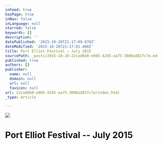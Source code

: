```yaml
---
inFeed: true
hasPage: true
inNav: false
inLanguage: null
starred: false
keywords: []
description: ''
datePublished: '2015-10-28T21:17:09.870Z'
dateModified: '2015-10-28T21:17:01.480Z'
title: Port Elliot Festival – July 2015
sourcePath: _posts/2015-10-28-22cad6b0-e985-4245-aa75-3088ad81fc7e.md
published: true
authors: []
publisher:
  name: null
  domain: null
  url: null
  favicon: null
url: 22cad6b0-e985-4245-aa75-3088ad81fc7e/index.html
_type: Article

---
```

![](https://the-grid-user-content.s3-us-west-2.amazonaws.com/333497d5-6cc3-481b-ac92-24f6a9e7b4ad.jpg)

# Port Elliot Festival -- July 2015